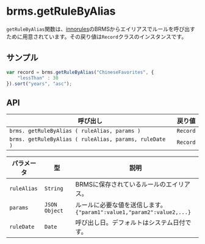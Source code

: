 # brms.getRuleByAlias

`getRuleByAlias`関数は、[innorules](https://www.escco.co.jp/innorules/)のBRMSからエイリアスでルールを呼び出すために用意されています。その戻り値は`Record`クラスのインスタンスです。

## サンプル

```javascript
var record = brms.getRuleByAlias("ChineseFavorites", {
	"lessThan" : 30
}).sort("years", "asc");
```

## API

| 呼び出し | 戻り値 |
|---|---|
| `brms. getRuleByAlias ( ruleAlias, params )` | `Record` |
| `brms. getRuleByAlias ( ruleAlias, params, ruleDate )` | `Record` |

| パラメータ | 型 | 説明 |
|---|---|---|
| `ruleAlias` | `String` | BRMSに保存されているルールのエイリアス。 |
| `params` | `JSON Object` | ルールに必要な値を送信します。<br>```{"param1":value1,"param2":value2,...}``` |
| `ruleDate` | `Date` | 呼び出し日。デフォルトはシステム日付です。 |